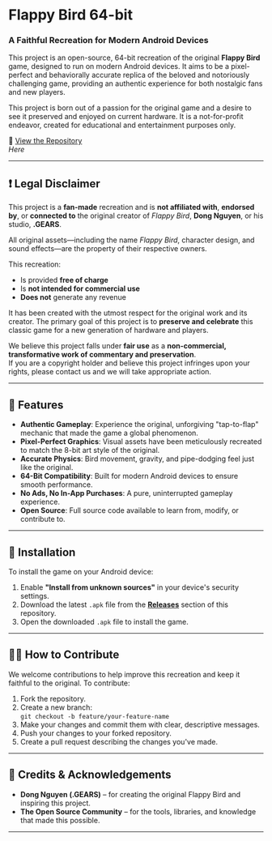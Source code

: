 # Flappy Bird 64-bit  
### A Faithful Recreation for Modern Android Devices

This project is an open-source, 64-bit recreation of the original **Flappy Bird** game, designed to run on modern Android devices. It aims to be a pixel-perfect and behaviorally accurate replica of the beloved and notoriously challenging game, providing an authentic experience for both nostalgic fans and new players.

This project is born out of a passion for the original game and a desire to see it preserved and enjoyed on current hardware. It is a not-for-profit endeavor, created for educational and entertainment purposes only.

🔗 [View the Repository](#)  
_Here_

---

## ❗ Legal Disclaimer

This project is a **fan-made** recreation and is **not affiliated with**, **endorsed by**, or **connected to** the original creator of *Flappy Bird*, **Dong Nguyen**, or his studio, **.GEARS**.

All original assets—including the name *Flappy Bird*, character design, and sound effects—are the property of their respective owners.

This recreation:
- Is provided **free of charge**
- Is **not intended for commercial use**
- **Does not** generate any revenue

It has been created with the utmost respect for the original work and its creator. The primary goal of this project is to **preserve and celebrate** this classic game for a new generation of hardware and players.

We believe this project falls under **fair use** as a **non-commercial, transformative work of commentary and preservation**.  
If you are a copyright holder and believe this project infringes upon your rights, please contact us and we will take appropriate action.

---

## 🌟 Features

- **Authentic Gameplay**: Experience the original, unforgiving "tap-to-flap" mechanic that made the game a global phenomenon.
- **Pixel-Perfect Graphics**: Visual assets have been meticulously recreated to match the 8-bit art style of the original.
- **Accurate Physics**: Bird movement, gravity, and pipe-dodging feel just like the original.
- **64-Bit Compatibility**: Built for modern Android devices to ensure smooth performance.
- **No Ads, No In-App Purchases**: A pure, uninterrupted gameplay experience.
- **Open Source**: Full source code available to learn from, modify, or contribute to.

---

## 📲 Installation

To install the game on your Android device:

1. Enable **"Install from unknown sources"** in your device's security settings.
2. Download the latest `.apk` file from the **[Releases](#)** section of this repository.
3. Open the downloaded `.apk` file to install the game.

---

## 👨‍💻 How to Contribute

We welcome contributions to help improve this recreation and keep it faithful to the original. To contribute:

1. Fork the repository.
2. Create a new branch:  
   `git checkout -b feature/your-feature-name`
3. Make your changes and commit them with clear, descriptive messages.
4. Push your changes to your forked repository.
5. Create a pull request describing the changes you've made.

---

## 🙏 Credits & Acknowledgements

- **Dong Nguyen (.GEARS)** – for creating the original Flappy Bird and inspiring this project.
- **The Open Source Community** – for the tools, libraries, and knowledge that made this possible.

---
